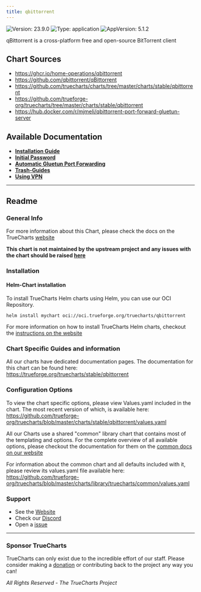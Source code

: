 ```yaml
---
title: qbittorrent
---
```


![Version: 23.9.0](https://img.shields.io/badge/Version-23.9.0-informational?style=flat-square) ![Type: application](https://img.shields.io/badge/Type-application-informational?style=flat-square) ![AppVersion: 5.1.2](https://img.shields.io/badge/AppVersion-5.1.2-informational?style=flat-square)

qBittorrent is a cross-platform free and open-source BitTorrent client

## Chart Sources

- https://ghcr.io/home-operations/qbittorrent
- https://github.com/qbittorrent/qBittorrent
- https://github.com/truecharts/charts/tree/master/charts/stable/qbittorrent
- https://github.com/trueforge-org/truecharts/tree/master/charts/stable/qbittorrent
- https://hub.docker.com/r/mjmeli/qbittorrent-port-forward-gluetun-server

## Available Documentation

- [**Installation Guide**](./installation)
- [**Initial Password**](./password)
- [**Automatic Gluetun Port Forwarding**](./port-forwarding)
- [**Trash-Guides**](./trash-guides)
- [**Using VPN**](./vpn)


---

## Readme


### General Info

For more information about this Chart, please check the docs on the TrueCharts [website](https://trueforge.org/truecharts/stable/qbittorrent)

**This chart is not maintained by the upstream project and any issues with the chart should be raised [here](https://github.com/trueforge-org/truecharts/issues/new/choose)**

### Installation

#### Helm-Chart installation

To install TrueCharts Helm charts using Helm, you can use our OCI Repository.

`helm install mychart oci://oci.trueforge.org/truecharts/qbittorrent`

For more information on how to install TrueCharts Helm charts, checkout the [instructions on the website](https://trueforge.org/truecharts/guides/)

### Chart Specific Guides and information

All our charts have dedicated documentation pages.
The documentation for this chart can be found here:
https://trueforge.org/truecharts/stable/qbittorrent

### Configuration Options

To view the chart specific options, please view Values.yaml included in the chart.
The most recent version of which, is available here: https://github.com/trueforge-org/truecharts/blob/master/charts/stable/qbittorrent/values.yaml

All our Charts use a shared "common" library chart that contains most of the templating and options.
For the complete overview of all available options, please checkout the documentation for them on the [common docs on our website](https://trueforge.org/truecharts-common/)

For information about the common chart and all defaults included with it, please review its values.yaml file available here: https://github.com/trueforge-org/truecharts/blob/master/charts/library/truecharts/common/values.yaml

### Support

- See the [Website](https://truecharts.org)
- Check our [Discord](https://discord.gg/tVsPTHWTtr)
- Open a [issue](https://github.com/trueforge-org/truecharts/issues/new/choose)

---

### Sponsor TrueCharts

TrueCharts can only exist due to the incredible effort of our staff.
Please consider making a [donation](https://trueforge.org/general/sponsor/) or contributing back to the project any way you can!

_All Rights Reserved - The TrueCharts Project_
